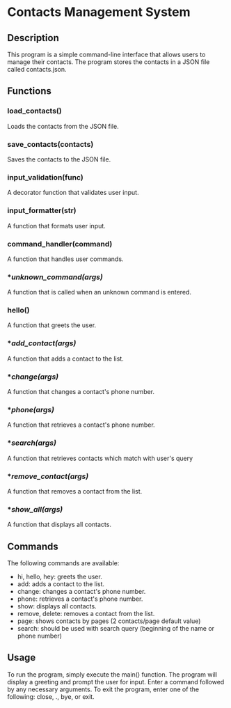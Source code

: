 # **Contacts Management System**

## **Description**

This program is a simple command-line interface that allows users to manage their contacts. The program stores the contacts in a JSON file called contacts.json.

## **Functions**

### **load_contacts()**

Loads the contacts from the JSON file.

### **save_contacts(contacts)**

Saves the contacts to the JSON file.

### **input_validation(func)**

A decorator function that validates user input.

### **input_formatter(str)**

A function that formats user input.

### **command_handler(command)**

A function that handles user commands.

### **unknown_command(*args)**

A function that is called when an unknown command is entered.

### **hello()**

A function that greets the user.

### **add_contact(*args)**

A function that adds a contact to the list.

### **change(*args)**

A function that changes a contact's phone number.

### **phone(*args)**

A function that retrieves a contact's phone number.

### **search(*args)**

A function that retrieves contacts which match with user's query

### **remove_contact(*args)**

A function that removes a contact from the list.

### **show_all(*args)**

A function that displays all contacts.

## **Commands**

The following commands are available:

- hi, hello, hey: greets the user.
- add: adds a contact to the list.
- change: changes a contact's phone number.
- phone: retrieves a contact's phone number.
- show: displays all contacts.
- remove, delete: removes a contact from the list.
- page: shows contacts by pages (2 contacts/page default value)
- search: should be used with search query (beginning of the name or phone number)

## **Usage**

To run the program, simply execute the main() function. The program will display a greeting and prompt the user for input. Enter a command followed by any necessary arguments. To exit the program, enter one of the following: close, ., bye, or exit.
